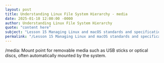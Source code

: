 ```yaml
---
layout: post
title: Understanding Linux File System Hierarchy - media
date: 2025-01-10 12:00:00 -0000
author: Understanding Linux File System Hierarchy
quote: "content here"
subject: "Lesson 15 Managing Linux and macOS standards and specifications"
permalink: "/Lesson 15 Managing Linux and macOS standards and specifications/Understanding Linux File System Hierarchy/Understanding Linux File System Hierarchy - media"
---
```


/media: Mount point for removable media such as USB sticks or optical discs, often automatically mounted by the system.
